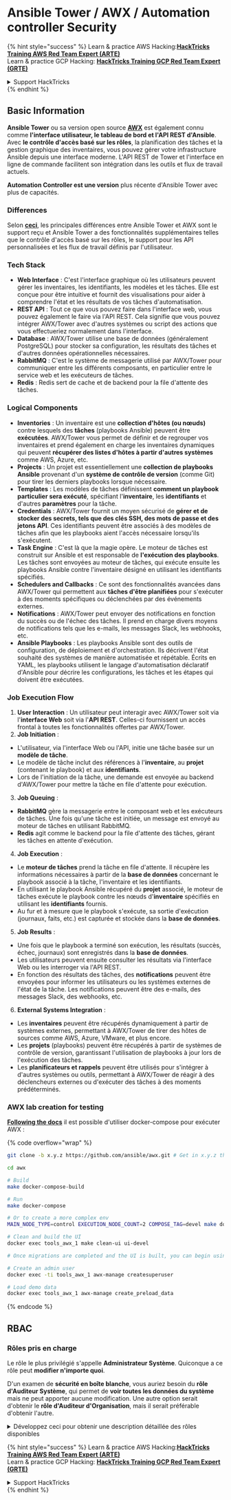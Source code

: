 # Ansible Tower / AWX / Automation controller Security

{% hint style="success" %}
Learn & practice AWS Hacking:<img src="../.gitbook/assets/image (1).png" alt="" data-size="line">[**HackTricks Training AWS Red Team Expert (ARTE)**](https://training.hacktricks.xyz/courses/arte)<img src="../.gitbook/assets/image (1).png" alt="" data-size="line">\
Learn & practice GCP Hacking: <img src="../.gitbook/assets/image (2).png" alt="" data-size="line">[**HackTricks Training GCP Red Team Expert (GRTE)**<img src="../.gitbook/assets/image (2).png" alt="" data-size="line">](https://training.hacktricks.xyz/courses/grte)

<details>

<summary>Support HackTricks</summary>

* Check the [**subscription plans**](https://github.com/sponsors/carlospolop)!
* **Join the** 💬 [**Discord group**](https://discord.gg/hRep4RUj7f) or the [**telegram group**](https://t.me/peass) or **follow** us on **Twitter** 🐦 [**@hacktricks\_live**](https://twitter.com/hacktricks\_live)**.**
* **Share hacking tricks by submitting PRs to the** [**HackTricks**](https://github.com/carlospolop/hacktricks) and [**HackTricks Cloud**](https://github.com/carlospolop/hacktricks-cloud) github repos.

</details>
{% endhint %}

## Basic Information

**Ansible Tower** ou sa version open source [**AWX**](https://github.com/ansible/awx) est également connu comme **l'interface utilisateur, le tableau de bord et l'API REST d'Ansible**. Avec **le contrôle d'accès basé sur les rôles**, la planification des tâches et la gestion graphique des inventaires, vous pouvez gérer votre infrastructure Ansible depuis une interface moderne. L'API REST de Tower et l'interface en ligne de commande facilitent son intégration dans les outils et flux de travail actuels.

**Automation Controller est une version** plus récente d'Ansible Tower avec plus de capacités.

### Differences

Selon [**ceci**](https://blog.devops.dev/ansible-tower-vs-awx-under-the-hood-65cfec78db00), les principales différences entre Ansible Tower et AWX sont le support reçu et Ansible Tower a des fonctionnalités supplémentaires telles que le contrôle d'accès basé sur les rôles, le support pour les API personnalisées et les flux de travail définis par l'utilisateur.

### Tech Stack

* **Web Interface** : C'est l'interface graphique où les utilisateurs peuvent gérer les inventaires, les identifiants, les modèles et les tâches. Elle est conçue pour être intuitive et fournit des visualisations pour aider à comprendre l'état et les résultats de vos tâches d'automatisation.
* **REST API** : Tout ce que vous pouvez faire dans l'interface web, vous pouvez également le faire via l'API REST. Cela signifie que vous pouvez intégrer AWX/Tower avec d'autres systèmes ou script des actions que vous effectueriez normalement dans l'interface.
* **Database** : AWX/Tower utilise une base de données (généralement PostgreSQL) pour stocker sa configuration, les résultats des tâches et d'autres données opérationnelles nécessaires.
* **RabbitMQ** : C'est le système de messagerie utilisé par AWX/Tower pour communiquer entre les différents composants, en particulier entre le service web et les exécuteurs de tâches.
* **Redis** : Redis sert de cache et de backend pour la file d'attente des tâches.

### Logical Components

* **Inventories** : Un inventaire est une **collection d'hôtes (ou nœuds)** contre lesquels des **tâches** (playbooks Ansible) peuvent être **exécutées**. AWX/Tower vous permet de définir et de regrouper vos inventaires et prend également en charge les inventaires dynamiques qui peuvent **récupérer des listes d'hôtes à partir d'autres systèmes** comme AWS, Azure, etc.
* **Projects** : Un projet est essentiellement une **collection de playbooks Ansible** provenant d'un **système de contrôle de version** (comme Git) pour tirer les derniers playbooks lorsque nécessaire.
* **Templates** : Les modèles de tâches définissent **comment un playbook particulier sera exécuté**, spécifiant l'**inventaire**, les **identifiants** et d'autres **paramètres** pour la tâche.
* **Credentials** : AWX/Tower fournit un moyen sécurisé de **gérer et de stocker des secrets, tels que des clés SSH, des mots de passe et des jetons API**. Ces identifiants peuvent être associés à des modèles de tâches afin que les playbooks aient l'accès nécessaire lorsqu'ils s'exécutent.
* **Task Engine** : C'est là que la magie opère. Le moteur de tâches est construit sur Ansible et est responsable de **l'exécution des playbooks**. Les tâches sont envoyées au moteur de tâches, qui exécute ensuite les playbooks Ansible contre l'inventaire désigné en utilisant les identifiants spécifiés.
* **Schedulers and Callbacks** : Ce sont des fonctionnalités avancées dans AWX/Tower qui permettent aux **tâches d'être planifiées** pour s'exécuter à des moments spécifiques ou déclenchées par des événements externes.
* **Notifications** : AWX/Tower peut envoyer des notifications en fonction du succès ou de l'échec des tâches. Il prend en charge divers moyens de notifications tels que les e-mails, les messages Slack, les webhooks, etc.
* **Ansible Playbooks** : Les playbooks Ansible sont des outils de configuration, de déploiement et d'orchestration. Ils décrivent l'état souhaité des systèmes de manière automatisée et répétable. Écrits en YAML, les playbooks utilisent le langage d'automatisation déclaratif d'Ansible pour décrire les configurations, les tâches et les étapes qui doivent être exécutées.

### Job Execution Flow

1. **User Interaction** : Un utilisateur peut interagir avec AWX/Tower soit via l'**interface Web** soit via l'**API REST**. Celles-ci fournissent un accès frontal à toutes les fonctionnalités offertes par AWX/Tower.
2. **Job Initiation** :
* L'utilisateur, via l'interface Web ou l'API, initie une tâche basée sur un **modèle de tâche**.
* Le modèle de tâche inclut des références à l'**inventaire**, au **projet** (contenant le playbook) et aux **identifiants**.
* Lors de l'initiation de la tâche, une demande est envoyée au backend d'AWX/Tower pour mettre la tâche en file d'attente pour exécution.
3. **Job Queuing** :
* **RabbitMQ** gère la messagerie entre le composant web et les exécuteurs de tâches. Une fois qu'une tâche est initiée, un message est envoyé au moteur de tâches en utilisant RabbitMQ.
* **Redis** agit comme le backend pour la file d'attente des tâches, gérant les tâches en attente d'exécution.
4. **Job Execution** :
* Le **moteur de tâches** prend la tâche en file d'attente. Il récupère les informations nécessaires à partir de la **base de données** concernant le playbook associé à la tâche, l'inventaire et les identifiants.
* En utilisant le playbook Ansible récupéré du **projet** associé, le moteur de tâches exécute le playbook contre les nœuds d'**inventaire** spécifiés en utilisant les **identifiants** fournis.
* Au fur et à mesure que le playbook s'exécute, sa sortie d'exécution (journaux, faits, etc.) est capturée et stockée dans la **base de données**.
5. **Job Results** :
* Une fois que le playbook a terminé son exécution, les résultats (succès, échec, journaux) sont enregistrés dans la **base de données**.
* Les utilisateurs peuvent ensuite consulter les résultats via l'interface Web ou les interroger via l'API REST.
* En fonction des résultats des tâches, des **notifications** peuvent être envoyées pour informer les utilisateurs ou les systèmes externes de l'état de la tâche. Les notifications peuvent être des e-mails, des messages Slack, des webhooks, etc.
6. **External Systems Integration** :
* Les **inventaires** peuvent être récupérés dynamiquement à partir de systèmes externes, permettant à AWX/Tower de tirer des hôtes de sources comme AWS, Azure, VMware, et plus encore.
* Les **projets** (playbooks) peuvent être récupérés à partir de systèmes de contrôle de version, garantissant l'utilisation de playbooks à jour lors de l'exécution des tâches.
* Les **planificateurs et rappels** peuvent être utilisés pour s'intégrer à d'autres systèmes ou outils, permettant à AWX/Tower de réagir à des déclencheurs externes ou d'exécuter des tâches à des moments prédéterminés.

### AWX lab creation for testing

[**Following the docs**](https://github.com/ansible/awx/blob/devel/tools/docker-compose/README.md) il est possible d'utiliser docker-compose pour exécuter AWX :

{% code overflow="wrap" %}
```bash
git clone -b x.y.z https://github.com/ansible/awx.git # Get in x.y.z the latest release version

cd awx

# Build
make docker-compose-build

# Run
make docker-compose

# Or to create a more complex env
MAIN_NODE_TYPE=control EXECUTION_NODE_COUNT=2 COMPOSE_TAG=devel make docker-compose

# Clean and build the UI
docker exec tools_awx_1 make clean-ui ui-devel

# Once migrations are completed and the UI is built, you can begin using AWX. The UI can be reached in your browser at https://localhost:8043/#/home, and the API can be found at https://localhost:8043/api/v2.

# Create an admin user
docker exec -ti tools_awx_1 awx-manage createsuperuser

# Load demo data
docker exec tools_awx_1 awx-manage create_preload_data
```
{% endcode %}

## RBAC

### Rôles pris en charge

Le rôle le plus privilégié s'appelle **Administrateur Système**. Quiconque a ce rôle peut **modifier n'importe quoi**.

D'un examen de **sécurité en boîte blanche**, vous auriez besoin du **rôle d'Auditeur Système**, qui permet de **voir toutes les données du système** mais ne peut apporter aucune modification. Une autre option serait d'obtenir le **rôle d'Auditeur d'Organisation**, mais il serait préférable d'obtenir l'autre.

<details>

<summary>Développez ceci pour obtenir une description détaillée des rôles disponibles</summary>

1. **Administrateur Système**:
* C'est le rôle de superutilisateur avec des permissions pour accéder et modifier n'importe quelle ressource dans le système.
* Ils peuvent gérer toutes les organisations, équipes, projets, inventaires, modèles de travail, etc.
2. **Auditeur Système**:
* Les utilisateurs avec ce rôle peuvent voir toutes les données du système mais ne peuvent apporter aucune modification.
* Ce rôle est conçu pour la conformité et la supervision.
3. **Rôles d'Organisation**:
* **Admin**: Contrôle total sur les ressources de l'organisation.
* **Auditeur**: Accès en lecture seule aux ressources de l'organisation.
* **Membre**: Adhésion de base à une organisation sans permissions spécifiques.
* **Exécuter**: Peut exécuter des modèles de travail au sein de l'organisation.
* **Lire**: Peut voir les ressources de l'organisation.
4. **Rôles de Projet**:
* **Admin**: Peut gérer et modifier le projet.
* **Utiliser**: Peut utiliser le projet dans un modèle de travail.
* **Mettre à jour**: Peut mettre à jour le projet en utilisant SCM (contrôle de version).
5. **Rôles d'Inventaire**:
* **Admin**: Peut gérer et modifier l'inventaire.
* **Ad Hoc**: Peut exécuter des commandes ad hoc sur l'inventaire.
* **Mettre à jour**: Peut mettre à jour la source de l'inventaire.
* **Utiliser**: Peut utiliser l'inventaire dans un modèle de travail.
* **Lire**: Accès en lecture seule.
6. **Rôles de Modèle de Travail**:
* **Admin**: Peut gérer et modifier le modèle de travail.
* **Exécuter**: Peut exécuter le travail.
* **Lire**: Accès en lecture seule.
7. **Rôles de Credential**:
* **Admin**: Peut gérer et modifier les identifiants.
* **Utiliser**: Peut utiliser les identifiants dans des modèles de travail ou d'autres ressources pertinentes.
* **Lire**: Accès en lecture seule.
8. **Rôles d'Équipe**:
* **Membre**: Partie de l'équipe mais sans permissions spécifiques.
* **Admin**: Peut gérer les membres de l'équipe et les ressources associées.
9. **Rôles de Workflow**:
* **Admin**: Peut gérer et modifier le workflow.
* **Exécuter**: Peut exécuter le workflow.
* **Lire**: Accès en lecture seule.

</details>

{% hint style="success" %}
Learn & practice AWS Hacking:<img src="../.gitbook/assets/image (1).png" alt="" data-size="line">[**HackTricks Training AWS Red Team Expert (ARTE)**](https://training.hacktricks.xyz/courses/arte)<img src="../.gitbook/assets/image (1).png" alt="" data-size="line">\
Learn & practice GCP Hacking: <img src="../.gitbook/assets/image (2).png" alt="" data-size="line">[**HackTricks Training GCP Red Team Expert (GRTE)**<img src="../.gitbook/assets/image (2).png" alt="" data-size="line">](https://training.hacktricks.xyz/courses/grte)

<details>

<summary>Support HackTricks</summary>

* Check the [**subscription plans**](https://github.com/sponsors/carlospolop)!
* **Join the** 💬 [**Discord group**](https://discord.gg/hRep4RUj7f) or the [**telegram group**](https://t.me/peass) or **follow** us on **Twitter** 🐦 [**@hacktricks\_live**](https://twitter.com/hacktricks\_live)**.**
* **Share hacking tricks by submitting PRs to the** [**HackTricks**](https://github.com/carlospolop/hacktricks) and [**HackTricks Cloud**](https://github.com/carlospolop/hacktricks-cloud) github repos.

</details>
{% endhint %}
